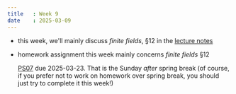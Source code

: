 ```yaml
---
title   : Week 9
date    : 2025-03-09
---
```


- this week, we'll mainly discuss *finite fields*, §12 in the [lecture notes](/course-content/lecture-notes.pdf)

- homework assignment this week mainly concerns *finite fields* §12

  [PS07](/course-assignments/PS7--finite-fields.pdf) due
  2025-03-23. That is the Sunday *after* spring break (of course, if
  you prefer not to work on homework over spring break, you should
  just try to complete it this week!)
